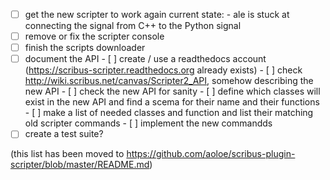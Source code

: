 - [ ] get the new scripter to work again
      current state:
      - ale is stuck at connecting the signal from C++ to the Python signal
- [ ] remove or fix the scripter console
- [ ] finish the scripts downloader
- [ ] document the API
      - [ ] create / use a readthedocs account (https://scribus-scripter.readthedocs.org already exists)
      - [ ] check <http://wiki.scribus.net/canvas/Scripter2_API>, somehow describing the new API
      - [ ] check the new API for sanity
      - [ ] define which classes will exist in the new API and find a scema for their name and their functions
      - [ ] make a list of needed classes and function and list their matching old scripter commands
      - [ ] implement the new commandds
- [ ] create a test suite?

(this list has been moved to https://github.com/aoloe/scribus-plugin-scripter/blob/master/README.md)
